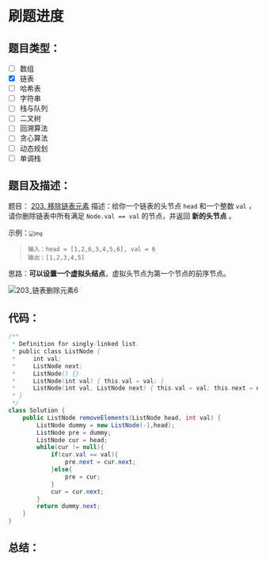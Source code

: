 # 刷题进度
## 题目类型：
- [ ] 数组
- [x] 链表
- [ ] 哈希表
- [ ] 字符串
- [ ] 栈与队列
- [ ] 二叉树
- [ ] 回溯算法
- [ ] 贪心算法
- [ ] 动态规划
- [ ] 单调栈

## 题目及描述：

题目： [203. 移除链表元素](https://leetcode-cn.com/problems/remove-linked-list-elements/)
描述：给你一个链表的头节点 `head` 和一个整数 `val` ，请你删除链表中所有满足 `Node.val == val` 的节点，并返回 **新的头节点** 。

示例：<img src="https://assets.leetcode.com/uploads/2021/03/06/removelinked-list.jpg" alt="img" style="zoom:67%;" />

> ```
> 输入：head = [1,2,6,3,4,5,6], val = 6
> 输出：[1,2,3,4,5]
> ```

思路：**可以设置一个虚拟头结点**，虚拟头节点为第一个节点的前序节点。

![203_链表删除元素6](https://poangspic.oss-cn-beijing.aliyuncs.com/img/20210316095619221.png)






## 代码：
```java
/**
 * Definition for singly-linked list.
 * public class ListNode {
 *     int val;
 *     ListNode next;
 *     ListNode() {}
 *     ListNode(int val) { this.val = val; }
 *     ListNode(int val, ListNode next) { this.val = val; this.next = next; }
 * }
 */
class Solution {
    public ListNode removeElements(ListNode head, int val) {
        ListNode dummy = new ListNode(-1,head);
        ListNode pre = dummy;
        ListNode cur = head;
        while(cur != null){
            if(cur.val == val){
                pre.next = cur.next;
            }else{
                pre = cur;
            }
            cur = cur.next;
        }
        return dummy.next;
    }
}
```




## 总结：